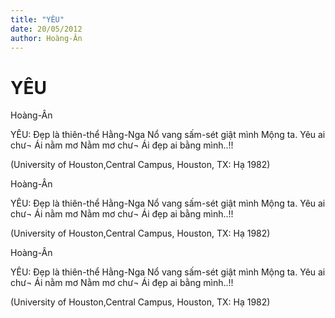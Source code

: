 ```yaml
---
title: "YÊU"
date: 20/05/2012
author: Hoàng-Ân
---
```


# YÊU

Hoàng-Ân


YÊU:    Đẹp là thiên-thể Hằng-Nga
            Nổ vang sấm-sét
                 giật mình Mộng ta.
            Yêu ai chư¬ Ái nằm mơ
             Nằm mơ chư¬ Ái đẹp ai bằng mình..!!



(University of Houston,Central Campus,
 Houston, TX: Hạ 1982)

Hoàng-Ân


YÊU:    Đẹp là thiên-thể Hằng-Nga
            Nổ vang sấm-sét
                 giật mình Mộng ta.
            Yêu ai chư¬ Ái nằm mơ
             Nằm mơ chư¬ Ái đẹp ai bằng mình..!!



(University of Houston,Central Campus,
 Houston, TX: Hạ 1982)

Hoàng-Ân


YÊU:    Đẹp là thiên-thể Hằng-Nga
            Nổ vang sấm-sét
                 giật mình Mộng ta.
            Yêu ai chư¬ Ái nằm mơ
             Nằm mơ chư¬ Ái đẹp ai bằng mình..!!



(University of Houston,Central Campus,
 Houston, TX: Hạ 1982)
